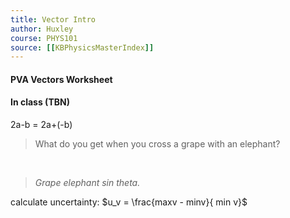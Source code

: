 ```yaml
---
title: Vector Intro 
author: Huxley 
course: PHYS101
source: [[KBPhysicsMasterIndex]]
---
```


#### PVA Vectors Worksheet


#### In class (TBN)

2a-b = 2a+(-b)


> What do you get when you cross a grape with an elephant?

``` ```
``` ```
``` ```

> *Grape elephant sin theta.*



calculate uncertainty: $u_v = \frac{maxv - minv}{ min v}$

























